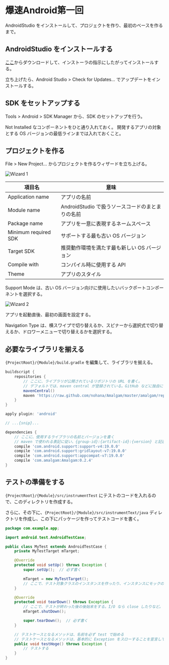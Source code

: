 # 爆速Android第一回

AndroidStudio をインストールして、プロジェクトを作り、最初のベースを作るまで。

## AndroidStudio をインストールする

[ここ](http://developer.android.com/sdk/installing/studio.html)からダウンロードして、インストーラの指示にしたがってインストールする。

立ち上げたら、Android Studio > Check for Updates... でアップデートをインストールする。

## SDK をセットアップする

Tools > Android > SDK Manager から、SDK のセットアップを行う。

Not Installed なコンポーネントをひと通り入れておく。
開発するアプリの対象とする OS バージョンの最低ラインまでは入れておくこと。

## プロジェクトを作る

File > New Project... からプロジェクトを作るウィザードを立ち上げる。

![Wizard 1](https://raw.github.com/KeithYokoma/BakusokuAndroid/master/docs/1/new_project_wizard_1.png "Wizard 1")

項目名|意味
-----|-----
Application name|アプリの名前
Module name|AndroidStudio で扱うソースコードのまとまりの名前
Package name|アプリを一意に表現するネームスペース
Minimum required SDK|サポートする最も古い OS バージョン
Target SDK|推奨動作環境を満たす最も新しい OS バージョン
Compile with|コンパイル時に使用する API
Theme|アプリのスタイル

Support Mode は、古い OS バージョン向けに使用したいバックポートコンポーネントを選択する。

![Wizard 2](https://raw.github.com/KeithYokoma/BakusokuAndroid/master/docs/1/new_project_wizard_1.png "Wizard 2")

アプリを起動直後、最初の画面を設定する。

Navigation Type は、横スワイプで切り替えるか、スピナーから選択式で切り替えるか、ドロワーメニューで切り替えるかを選択する。

## 必要なライブラリを揃える

`{ProjectRoot}/{Module}/build.gradle` を編集して、ライブラリを揃える。

```Groovy
buildscript {
    repositories {
        // ここに、ライブラリが公開されているリポジトリの URL を書く。
        // デフォルトでは、maven central が登録されている。GitHub などに独自にリポジトリがある場合は、別途その URL を書く。
        mavenCentral()
        maven 'https://raw.github.com/nohana/Amalgam/master/amalgam/repository/'
    }
}

apply plugin: 'android'

// ...{snip}...

dependencies {
    // ここに、使用するライブラリの名前とバージョンを書く
    // maven で使われる表記に従い、{group-id}:{artifact-id}:{version} と記述する
    compile 'com.android.support:support-v4:19.0.0'
    compile 'com.android.support:gridlayout-v7:19.0.0'
    compile 'com.android.support:appcompat-v7:19.0.0'
    compile 'com.amalgam:Amalgam:0.2.4'
}
```

## テストの準備をする

`{ProjectRoot}/{Module}/src/instrumentTest` にテストのコードを入れるので、このディレクトリを作成する。

さらに、その下に、`{ProjectRoot}/{Module}/src/instrumentText/java` ディレクトリを作成し、この下にパッケージを作ってテストコードを書く。

```Java
package com.example.app;

import android.test.AndroidTestCase;

public class MyTest extends AndroidTestCase {
    private MyTestTarget mTarget;

    @Override
    protected void setUp() throws Exception {
        super.setUp();  // 必ず書く

        mTarget = new MyTestTarget();
        // ここで、テスト対象クラスのインスタンスを作ったり、インスタンスにモックのオブジェクトを注入したりする
    }

    @Override
    protected void tearDown() throws Exception {
        // ここで、テストが終わった後の後始末をする。I/O なら close したりなど。
        mTarget.shutDown();

        super.tearDown();  // 必ず書く
    }

    // テストケースとなるメソッドは、名前を必ず test で始める
    // テストケースとなるメソッドは、基本的に Exception をスローすることを宣言しておく
    public void testHoge() throws Exception {
        // テストする
    }
}
```
